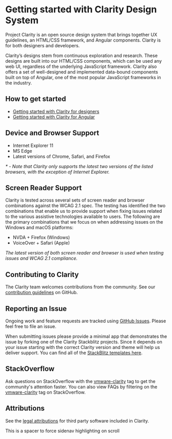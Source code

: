 # Getting started with Clarity Design System

Project Clarity is an open source design system that brings together UX guidelines, an HTML/CSS framework, and Angular components. Clarity is for both designers and developers.

Clarity’s designs stem from continuous exploration and research. These designs are built into our HTML/CSS components, which can be used any web UI, regardless of the underlying JavaScript framework. Clarity also offers a set of well-designed and implemented data-bound components built on top of Angular, one of the most popular JavaScript frameworks in the industry.

## How to get started

- [Getting started with Clarity for designers](./design.md)
- [Getting started with Clarity for Angular](./angular.md)

## Device and Browser Support

<ClrImage src="/images/get-started/device_support.png" width="100%" />

- Internet Explorer 11
- MS Edge
- Latest versions of Chrome, Safari, and Firefox

_\* - Note that Clarity only supports the latest two versions of the listed browsers, with the exception of Internet Explorer._

## Screen Reader Support

Clarity is tested across several sets of screen reader and browser combinations against the WCAG 2.1 spec. The testing has identified the two combinations that enable us to provide support when fixing issues related to the various assistive technologies available to users. The following are the primary combinations that we focus on when addressing issues on the Windows and macOS platforms:

- NVDA + Firefox (Windows)
- VoiceOver + Safari (Apple)

_The latest version of both screen reader and browser is used when testing issues and WCAG 2.1 compliance._

## Contributing to Clarity

The Clarity team welcomes contributions from the community. See our [contribution guidelines](https://github.com/vmware/clarity//blob/master/CONTRIBUTING.md) on GitHub.

## Reporting an Issue

Ongoing work and feature requests are tracked using [GitHub Issues](https://github.com/vmware/clarity/issues). Please feel free to file an issue.

When submitting issues please provide a minimal app that demonstrates the issue by forking one of the Clarity Stackblitz projects. Since it depends on your issue starting with the correct Clarity version and theme will help us deliver support. You can find all of the [StackBlitz templates here](https://stackblitz.com/@clr-team).

## StackOverflow

Ask questions on StackOverflow with the [vmware-clarity](https://stackoverflow.com/questions/tagged/vmware-clarity) tag to get the community's attention faster. You can also view FAQs by filtering on the [vmware-clarity](https://stackoverflow.com/questions/tagged/vmware-clarity) tag on StackOverflow.

## Attributions

See the [legal attributions](https://github.com/vmware/clarity/blob/master/ATTRIBUTION.md) for third party software included in Clarity.

This is a spacer to force sidenav highlighting on scroll
